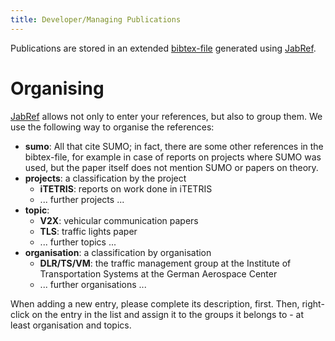```yaml
---
title: Developer/Managing Publications
---
```


Publications are stored in an extended
[bibtex-file](http://sourceforge.net/apps/trac/sumo/browser/trunk/sumo/docs/sumo.bib)
generated using [JabRef](https://www.jabref.org/).

# Organising

[JabRef](https://www.jabref.org/) allows not only to enter your
references, but also to group them. We use the following way to organise
the references:

- **sumo**: All that cite SUMO; in fact, there are some other
references in the bibtex-file, for example in case of reports on
projects where SUMO was used, but the paper itself does not mention
SUMO or papers on theory.
- **projects**: a classification by the project
  - **iTETRIS**: reports on work done in iTETRIS
  - ... further projects ...
- **topic**:
  - **V2X**: vehicular communication papers
  - **TLS**: traffic lights paper
  - ... further topics ...
- **organisation**: a classification by organisation
  - **DLR/TS/VM**: the traffic management group at the Institute of
    Transportation Systems at the German Aerospace Center
  - ... further organisations ...

When adding a new entry, please complete its description, first. Then,
right-click on the entry in the list and assign it to the groups it
belongs to - at least organisation and topics.